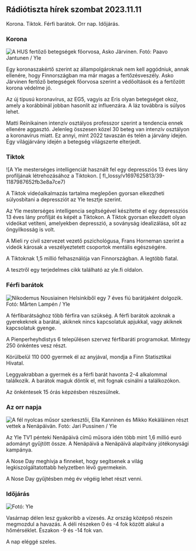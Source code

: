 ## Rádiótiszta hírek szombat 2023.11.11

Korona. Tiktok. Férfi barátok. Orr nap. Időjárás.

### Korona

![A HUS fertőző betegségek főorvosa, Asko Järvinen. Fotó: Paavo Jantunen / Yle](https://images.cdn.yle.fi/image/upload/c_crop,h_3027,w_5382,x_0,y_311/ar_1.7777777777777777,c_fill,g_faces,h_1210,/w_1270,/wq_auto:eco/f_auto/fl_lossy/v1699692578/39-1199235654f3bb0eba14)

Egy koronaszakértő szerint az állampolgároknak nem kell aggódniuk, annak ellenére, hogy Finnországban ma már magas a fertőzésveszély. Asko Järvinen fertőző betegségek főorvosa szerint a védőoltások és a fertőzött korona védelme jó.

Az új típusú koronavírus, az EG5, vagyis az Eris olyan betegséget okoz, amely a korábbinál jobban hasonlít az influenzára. A láz továbbra is súlyos lehet.

Matti Reinikainen intenzív osztályos professzor szerint a tendencia ennek ellenére aggasztó. Jelenleg összesen közel 30 beteg van intenzív osztályon a koronavírus miatt. Ez annyi, mint 2022 tavaszán és telén a járvány idején. Egy világjárvány idején a betegség világszerte elterjedt.

### Tiktok

![A Yle mesterséges intelligenciát használt fel egy depressziós 13 éves lány profiljának létrehozásához a Tiktokon. [ fl_lossy/v1697625813/39-1187987652fb3e8a7ce7)

A Tiktok videóalkalmazás tartalma meglepően gyorsan elkezdheti súlyosbítani a depressziót az Yle tesztje szerint.

Az Yle mesterséges intelligencia segítségével készítette el egy depressziós 13 éves lány profilját és képét a Tiktokon. A Tiktok gyorsan elkezdett olyan videókat vetíteni, amelyekben depresszió, a soványság idealizálása, sőt az öngyilkosság is volt.

A Mieli ry civil szervezet vezető pszichológusa, Frans Horneman szerint a videók károsak a veszélyeztetett csoportok mentális egészségére.

A Tiktoknak 1,5 millió felhasználója van Finnországban. A legtöbb fiatal.

A tesztről egy terjedelmes cikk található az yle.fi oldalon.

### Férfi barátok

![Nikodemus Nousiainen Helsinkiből egy 7 éves fiú barátjaként dolgozik. Fotó: Mårten Lampén / Yle](https://images.cdn.yle.fi/image/upload/c_crop,h_2250,w_4000,x_0,y_150/ar_1.7777777777777777,c_fill,g_faces/,h_1270/q_auto:eco/f_auto/fl_lossy/v1699361417/39-1197061654a30293868a)

A férfibarátsághoz több férfira van szükség. A férfi barátok azoknak a gyerekeknek a barátai, akiknek nincs kapcsolatuk apjukkal, vagy akiknek kapcsolatuk gyenge.

A Pienperheyhdistys 6 településen szervez férfibaráti programokat. Mintegy 250 önkéntes vesz részt.

Körülbelül 110 000 gyermek él az anyjával, mondja a Finn Statisztikai Hivatal.

Leggyakrabban a gyermek és a férfi barát havonta 2-4 alkalommal találkozik. A barátok maguk döntik el, mit fognak csinálni a találkozókon.

Az önkéntesek 15 órás képzésben részesülnek.

### Az orr napja

![A fél nyolcas műsor szerkesztői, Ella Kanninen és Mikko Kekäläinen részt vettek a Nenäpäivän. Fotó: Jari Pussinen / Yle](https://images.cdn.yle.fi/image/upload/c_crop,h_3125,w_5557,x_0,y_126/ar_1.7777777777777777,c_fill,g_faces,h_1210,/w_1270,/wq_auto:eco/f_auto/fl_lossy/v1699531130/39-1198130654cc7a81d6f6)

Az Yle TV1 pénteki Nenäpäivä című műsora idén több mint 1,6 millió euró adományt gyűjtött össze. A Nenäpäivä a Nenäpäivä alapítvány jótékonysági kampánya.

A Nose Day meghívja a finneket, hogy segítsenek a világ legkiszolgáltatottabb helyzetben lévő gyermekein.

A Nose Day gyűjtésben még év végéig lehet részt venni.

### Időjárás

![ Fotó: Yle](https://images.cdn.yle.fi/image/upload/c_crop,h_1080,w_1919,x_0,y_0/ar_1.7777777777777777,c_fill,g_faces,h_675/d_prq_1200/d_prq_120.:eco/f_auto/fl_lossy/v1699717391/39-1199335654fa0f0a84d5)

Vasárnap délen lesz gyakoribb a vízesés. Az ország középső részein megmozdul a havazás. A déli részeken 0 és -4 fok között alakul a hőmérséklet. Északon -9 és -14 fok van.

A nap eléggé szeles.